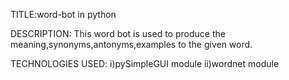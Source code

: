 TITLE:word-bot in python

DESCRIPTION:
        This word bot is used to produce the meaning,synonyms,antonyms,examples to the given word.
        
TECHNOLOGIES USED:
        i)pySimpleGUI module
        ii)wordnet module
        
